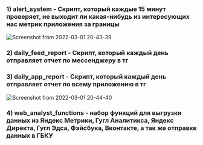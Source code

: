 ### 1) alert_system - Скрипт, который каждые 15 минут проверяет, не выходит ли какая-нибудь из интересующих нас метрик приложения за границы
![Screenshot from 2022-03-01 20-43-39](https://user-images.githubusercontent.com/97673758/156180004-5d5773b9-40e6-4e96-802a-48afd8972896.png)

### 2) daily_feed_report - Скрипт, который каждый день отправляет отчет по мессенджеру в тг
### 3) daily_app_report - Скрипт, который каждый день отправляет отчет по всему приложению в тг
![Screenshot from 2022-03-01 20-44-40](https://user-images.githubusercontent.com/97673758/156180221-e9a75d1a-69eb-4632-837b-6eec0acae3b5.png)
### 4) web_analyst_functions - набор функций для выгрузки данных из Яндекс Метрики, Гугл Аналитикса, Яндекс Директа, Гугл Эдса, Фэйсбука, Вконтакте, а так же отправке данных в ГБКУ
